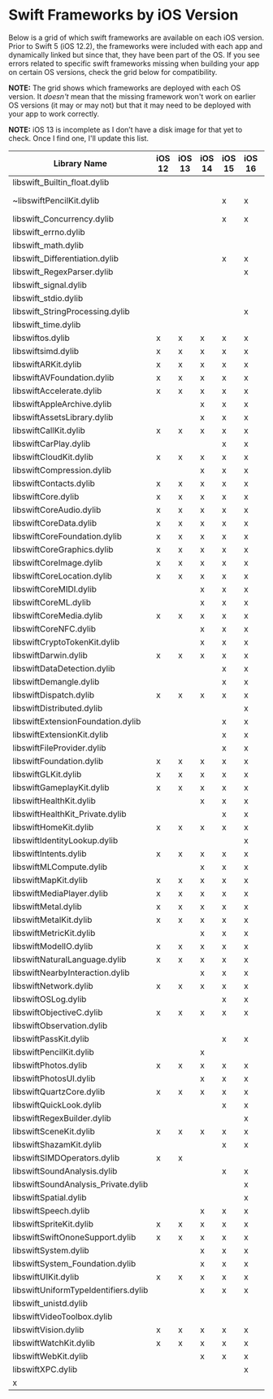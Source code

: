 # Swift Frameworks by iOS Version

Below is a grid of which swift frameworks are available on each iOS version.
Prior to Swift 5 (iOS 12.2), the frameworks were included with each app and dynamically linked but since that, they have been part of the OS.
If you see errors related to specific swift frameworks missing when building your app on certain OS versions, check the grid below for compatibility.

**NOTE:** The grid shows which frameworks are deployed with each OS version. It _doesn't_ mean that the missing framework won't work on earlier OS versions (it may or may not) but that it may need to be deployed with your app to work correctly.

**NOTE:** iOS 13 is incomplete as I don’t have a disk image for that yet to check. Once I find one, I'll update this list.

| Library Name                         | iOS 12 | iOS 13 | iOS 14 | iOS 15 | iOS 16 | iOS 17 | iOS 18 |
| ------------------------------------ | ------ | ------ | ------ | ------ | ------ | ------ | ------ |
| libswift_Builtin_float.dylib         |        |        |        |        |        |        | x      |
| ~libswiftPencilKit.dylib             |        |        |        | x      | x      | x      | x (<18.4)  |
| libswift_Concurrency.dylib           |        |        |        | x      | x      | x      | x      |
| libswift_errno.dylib                 |        |        |        |        |        |        | x      |
| libswift_math.dylib                  |        |        |        |        |        |        | x      |
| libswift_Differentiation.dylib       |        |        |        | x      | x      | x      | x      |
| libswift_RegexParser.dylib           |        |        |        |        | x      | x      | x      |
| libswift_signal.dylib                |        |        |        |        |        |        | x      |
| libswift_stdio.dylib                 |        |        |        |        |        |        | x      |
| libswift_StringProcessing.dylib      |        |        |        |        | x      | x      | x      |
| libswift_time.dylib                  |        |        |        |        |        |        | x      |
| libswiftos.dylib                     | x      | x      | x      | x      | x      | x      | x      |
| libswiftsimd.dylib                   | x      | x      | x      | x      | x      | x      | x      |
| libswiftARKit.dylib                  | x      | x      | x      | x      | x      | x      | x      |
| libswiftAVFoundation.dylib           | x      | x      | x      | x      | x      | x      | x      |
| libswiftAccelerate.dylib             | x      | x      | x      | x      | x      | x      | x      |
| libswiftAppleArchive.dylib           |        |        | x      | x      | x      | x      | x      |
| libswiftAssetsLibrary.dylib          |        |        | x      | x      | x      | x      | x      |
| libswiftCallKit.dylib                | x      | x      | x      | x      | x      | x      | x      |
| libswiftCarPlay.dylib                |        |        |        | x      | x      | x      | x      |
| libswiftCloudKit.dylib               | x      | x      | x      | x      | x      | x      |        |
| libswiftCompression.dylib            |        |        | x      | x      | x      | x      | x      |
| libswiftContacts.dylib               | x      | x      | x      | x      | x      | x      | x      |
| libswiftCore.dylib                   | x      | x      | x      | x      | x      | x      | x      |
| libswiftCoreAudio.dylib              | x      | x      | x      | x      | x      | x      | x      |
| libswiftCoreData.dylib               | x      | x      | x      | x      | x      | x      | x      |
| libswiftCoreFoundation.dylib         | x      | x      | x      | x      | x      | x      | x      |
| libswiftCoreGraphics.dylib           | x      | x      | x      | x      | x      | x      | x      |
| libswiftCoreImage.dylib              | x      | x      | x      | x      | x      | x      | x      |
| libswiftCoreLocation.dylib           | x      | x      | x      | x      | x      | x      | x      |
| libswiftCoreMIDI.dylib               |        |        | x      | x      | x      | x      | x      |
| libswiftCoreML.dylib                 |        |        | x      | x      | x      | x      | x      |
| libswiftCoreMedia.dylib              | x      | x      | x      | x      | x      | x      | x      |
| libswiftCoreNFC.dylib                |        |        | x      | x      | x      | x      | x      |
| libswiftCryptoTokenKit.dylib         |        |        | x      | x      | x      | x      | x      |
| libswiftDarwin.dylib                 | x      | x      | x      | x      | x      | x      | x      |
| libswiftDataDetection.dylib          |        |        |        | x      | x      | x      | x      |
| libswiftDemangle.dylib               |        |        |        | x      | x      | x      | x      |
| libswiftDispatch.dylib               | x      | x      | x      | x      | x      | x      | x      |
| libswiftDistributed.dylib            |        |        |        |        | x      | x      | x      |
| libswiftExtensionFoundation.dylib    |        |        |        | x      | x      | x      | x      |
| libswiftExtensionKit.dylib           |        |        |        | x      | x      | x      | x      |
| libswiftFileProvider.dylib           |        |        |        | x      | x      | x      | x      |
| libswiftFoundation.dylib             | x      | x      | x      | x      | x      | x      | x      |
| libswiftGLKit.dylib                  | x      | x      | x      | x      | x      | x      | x      |
| libswiftGameplayKit.dylib            | x      | x      | x      | x      | x      | x      | x      |
| libswiftHealthKit.dylib              |        |        | x      | x      | x      | x      | x      |
| libswiftHealthKit_Private.dylib      |        |        |        | x      | x      |        |        |
| libswiftHomeKit.dylib                | x      | x      | x      | x      | x      | x      |        |
| libswiftIdentityLookup.dylib         |        |        |        |        | x      | x      | x      |
| libswiftIntents.dylib                | x      | x      | x      | x      | x      | x      | x      |
| libswiftMLCompute.dylib              |        |        | x      | x      | x      | x      | x      |
| libswiftMapKit.dylib                 | x      | x      | x      | x      | x      | x      | x      |
| libswiftMediaPlayer.dylib            | x      | x      | x      | x      | x      | x      | x      |
| libswiftMetal.dylib                  | x      | x      | x      | x      | x      | x      | x      |
| libswiftMetalKit.dylib               | x      | x      | x      | x      | x      | x      | x      |
| libswiftMetricKit.dylib              |        |        | x      | x      | x      | x      | x      |
| libswiftModelIO.dylib                | x      | x      | x      | x      | x      | x      | x      |
| libswiftNaturalLanguage.dylib        | x      | x      | x      | x      | x      | x      | x      |
| libswiftNearbyInteraction.dylib      |        |        | x      | x      | x      | x      | x      |
| libswiftNetwork.dylib                | x      | x      | x      | x      | x      | x      | x      |
| libswiftOSLog.dylib                  |        |        |        | x      | x      | x      | x      |
| libswiftObjectiveC.dylib             | x      | x      | x      | x      | x      | x      | x      |
| libswiftObservation.dylib            |        |        |        |        |        | x      | x      |
| libswiftPassKit.dylib                |        |        |        | x      | x      | x      | x      |
| libswiftPencilKit.dylib              |        |        | x      |        |        |        |        |
| libswiftPhotos.dylib                 | x      | x      | x      | x      | x      | x      | x      |
| libswiftPhotosUI.dylib               |        |        | x      | x      | x      | x      | x      |
| libswiftQuartzCore.dylib             | x      | x      | x      | x      | x      | x      | x      |
| libswiftQuickLook.dylib              |        |        |        | x      | x      |        |        |
| libswiftRegexBuilder.dylib           |        |        |        |        | x      | x      | x      |
| libswiftSceneKit.dylib               | x      | x      | x      | x      | x      | x      | x      |
| libswiftShazamKit.dylib              |        |        |        | x      | x      | x      | x      |
| libswiftSIMDOperators.dylib          | x      | x      |        |        |        |        |        |
| libswiftSoundAnalysis.dylib          |        |        |        | x      | x      |        |        |
| libswiftSoundAnalysis_Private.dylib  |        |        |        |        | x      |        |        |
| libswiftSpatial.dylib                |        |        |        |        | x      | x      | x      |
| libswiftSpeech.dylib                 |        |        | x      | x      | x      | x      | x      |
| libswiftSpriteKit.dylib              | x      | x      | x      | x      | x      | x      | x      |
| libswiftSwiftOnoneSupport.dylib      | x      | x      | x      | x      | x      | x      | x      |
| libswiftSystem.dylib                 |        |        | x      | x      | x      | x      | x      |
| libswiftSystem_Foundation.dylib      |        |        | x      | x      | x      | x      | x      |
| libswiftUIKit.dylib                  | x      | x      | x      | x      | x      | x      | x      |
| libswiftUniformTypeIdentifiers.dylib |        |        | x      | x      | x      | x      | x      |
| libswift_unistd.dylib                |        |        |        |        |        |        | x      |
| libswiftVideoToolbox.dylib           |        |        |        |        |        | x      | x      |
| libswiftVision.dylib                 | x      | x      | x      | x      | x      | x      | x      |
| libswiftWatchKit.dylib               | x      | x      | x      | x      | x      | x      | x      |
| libswiftWebKit.dylib                 |        |        | x      | x      | x      | x      | x      |
| libswiftXPC.dylib                    |        |        |        |        | x      | x      | x      |
 x      |

